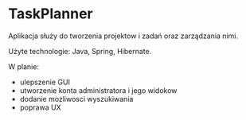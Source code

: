 # TaskPlanner

Aplikacja służy do tworzenia projektow i zadań oraz zarządzania nimi.

Użyte technologie:
Java, Spring, Hibernate.

W planie:
- ulepszenie GUI
- utworzenie konta administratora i jego widokow
- dodanie mozliwosci wyszukiwania
- poprawa UX

